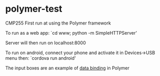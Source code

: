 # polymer-test
CMP255 First run at using the Polymer framework

To run as a web app: `cd www; python -m SimpleHTTPServer'

Server will then run on localhost:8000

To run on android, connect your phone and activate it in Devices->USB menu
then: `cordova run android'

The input boxes are an example of [data binding](https://www.polymer-project.org/docs/polymer/databinding.html) in Polymer
